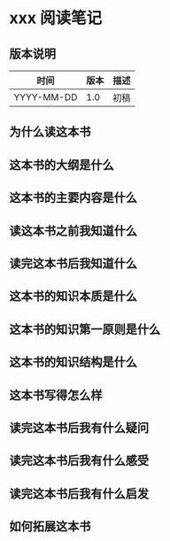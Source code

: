 # xxx 阅读笔记

## 版本说明

| 时间 | 版本 | 描述 |
| --- | ---- | ---- |
| YYYY-MM-DD | 1.0 | 初稿 |

## 为什么读这本书

## 这本书的大纲是什么

## 这本书的主要内容是什么

## 读这本书之前我知道什么

## 读完这本书后我知道什么

## 这本书的知识本质是什么

## 这本书的知识第一原则是什么

## 这本书的知识结构是什么

## 这本书写得怎么样

## 读完这本书后我有什么疑问

## 读完这本书后我有什么感受

## 读完这本书后我有什么启发

## 如何拓展这本书
